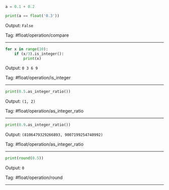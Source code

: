 ```python
a = 0.1 + 0.2

print(a == float('0.3'))
```
Output: `False`

Tag: #float/operation/compare

---
```python
for x in range(10):
    if (x/3).is_integer():
        print(x)
```
Output: `0 3 6 9`

Tag: #float/operation/is_integer

---
```python
print(0.5.as_integer_ratio())
```
Output: `(1, 2)`

Tag: #float/operation/as_integer_ratio

---
```python
print(0.9.as_integer_ratio())
```
Output: `(8106479329266893, 9007199254740992)`

Tag: #float/operation/as_integer_ratio

---
```python
print(round(0.5))
```
Output: `0`

Tag: #float/operation/round

---